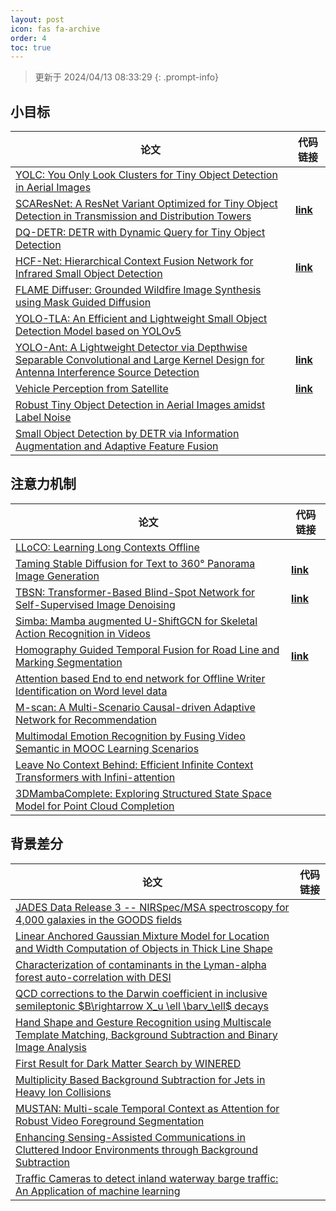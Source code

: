```yaml
---
layout: post
icon: fas fa-archive
order: 4
toc: true
---
```


> 更新于 2024/04/13 08:33:29
{: .prompt-info}

## 小目标

| 论文 | 代码链接 |
| --- | --- |
| [YOLC: You Only Look Clusters for Tiny Object Detection in Aerial Images](http://arxiv.org/abs/2404.06180v1) |  |
| [SCAResNet: A ResNet Variant Optimized for Tiny Object Detection in Transmission and Distribution Towers](http://arxiv.org/abs/2404.04179v1) | [**link**](https://github.com/lisavilalee/scaresnet_mmdet) |
| [DQ-DETR: DETR with Dynamic Query for Tiny Object Detection](http://arxiv.org/abs/2404.03507v1) |  |
| [HCF-Net: Hierarchical Context Fusion Network for Infrared Small Object Detection](http://arxiv.org/abs/2403.10778v1) | [**link**](https://github.com/zhengshuchen/hcfnet) |
| [FLAME Diffuser: Grounded Wildfire Image Synthesis using Mask Guided Diffusion](http://arxiv.org/abs/2403.03463v1) |  |
| [YOLO-TLA: An Efficient and Lightweight Small Object Detection Model based on YOLOv5](http://arxiv.org/abs/2402.14309v1) |  |
| [YOLO-Ant: A Lightweight Detector via Depthwise Separable Convolutional and Large Kernel Design for Antenna Interference Source Detection](http://arxiv.org/abs/2402.12641v1) | [**link**](https://github.com/scnu-rislab/yolo-ant) |
| [Vehicle Perception from Satellite](http://arxiv.org/abs/2402.00703v1) | [**link**](https://github.com/chenxi1510/vehicle-perception-from-satellite-videos) |
| [Robust Tiny Object Detection in Aerial Images amidst Label Noise](http://arxiv.org/abs/2401.08056v1) |  |
| [Small Object Detection by DETR via Information Augmentation and Adaptive Feature Fusion](http://arxiv.org/abs/2401.08017v1) |  |

## 注意力机制

| 论文 | 代码链接 |
| --- | --- |
| [LLoCO: Learning Long Contexts Offline](http://arxiv.org/abs/2404.07979v1) |  |
| [Taming Stable Diffusion for Text to 360° Panorama Image Generation](http://arxiv.org/abs/2404.07949v1) | [**link**](https://github.com/chengzhag/panfusion) |
| [TBSN: Transformer-Based Blind-Spot Network for Self-Supervised Image Denoising](http://arxiv.org/abs/2404.07846v1) | [**link**](https://github.com/nagejacob/tbsn) |
| [Simba: Mamba augmented U-ShiftGCN for Skeletal Action Recognition in Videos](http://arxiv.org/abs/2404.07645v1) |  |
| [Homography Guided Temporal Fusion for Road Line and Marking Segmentation](http://arxiv.org/abs/2404.07626v1) | [**link**](https://github.com/shanwang-shan/homofusion) |
| [Attention based End to end network for Offline Writer Identification on Word level data](http://arxiv.org/abs/2404.07602v1) |  |
| [M-scan: A Multi-Scenario Causal-driven Adaptive Network for Recommendation](http://arxiv.org/abs/2404.07581v1) |  |
| [Multimodal Emotion Recognition by Fusing Video Semantic in MOOC Learning Scenarios](http://arxiv.org/abs/2404.07484v1) |  |
| [Leave No Context Behind: Efficient Infinite Context Transformers with Infini-attention](http://arxiv.org/abs/2404.07143v1) |  |
| [3DMambaComplete: Exploring Structured State Space Model for Point Cloud Completion](http://arxiv.org/abs/2404.07106v1) |  |

## 背景差分

| 论文 | 代码链接 |
| --- | --- |
| [JADES Data Release 3 -- NIRSpec/MSA spectroscopy for 4,000 galaxies in the GOODS fields](http://arxiv.org/abs/2404.06531v1) |  |
| [Linear Anchored Gaussian Mixture Model for Location and Width Computation of Objects in Thick Line Shape](http://arxiv.org/abs/2404.03043v2) |  |
| [Characterization of contaminants in the Lyman-alpha forest auto-correlation with DESI](http://arxiv.org/abs/2404.03003v2) |  |
| [QCD corrections to the Darwin coefficient in inclusive semileptonic $B\rightarrow X_u \ell \barν_\ell$ decays](http://arxiv.org/abs/2402.13805v2) |  |
| [Hand Shape and Gesture Recognition using Multiscale Template Matching, Background Subtraction and Binary Image Analysis](http://arxiv.org/abs/2402.09663v1) |  |
| [First Result for Dark Matter Search by WINERED](http://arxiv.org/abs/2402.07976v1) |  |
| [Multiplicity Based Background Subtraction for Jets in Heavy Ion Collisions](http://arxiv.org/abs/2402.10945v1) |  |
| [MUSTAN: Multi-scale Temporal Context as Attention for Robust Video Foreground Segmentation](http://arxiv.org/abs/2402.00918v1) |  |
| [Enhancing Sensing-Assisted Communications in Cluttered Indoor Environments through Background Subtraction](http://arxiv.org/abs/2401.05763v1) |  |
| [Traffic Cameras to detect inland waterway barge traffic: An Application of machine learning](http://arxiv.org/abs/2401.03070v1) |  |
